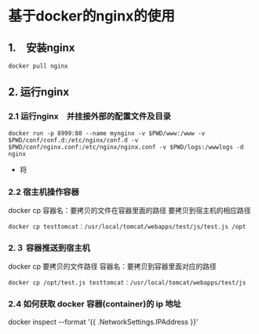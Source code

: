 
# 基于docker的nginx的使用

## 1.　安装nginx
```
docker pull nginx
```
## 2. 运行nginx
### 2.1 运行nginx　并挂接外部的配置文件及目录
```
docker run -p 8999:80 --name mynginx -v $PWD/www:/www -v $PWD/conf/conf.d:/etc/nginx/conf.d -v $PWD/conf/nginx.conf:/etc/nginx/nginx.conf -v $PWD/logs:/wwwlogs -d nginx
```
* 将
### 2.2 宿主机操作容器
 docker cp 容器名：要拷贝的文件在容器里面的路径       要拷贝到宿主机的相应路径
 ```
 docker cp testtomcat：/usr/local/tomcat/webapps/test/js/test.js /opt
 ```
### 2.３ 容器推送到宿主机
docker cp 要拷贝的文件路径 容器名：要拷贝到容器里面对应的路径
```
docker cp /opt/test.js testtomcat：/usr/local/tomcat/webapps/test/js
```
### 2.4 如何获取 docker 容器(container)的 ip 地址
docker inspect --format '{{ .NetworkSettings.IPAddress }}' <container-ID> 
##
